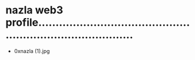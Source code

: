 # nazla web3 profile.................................................................................
- 0xnazla (1).jpg
